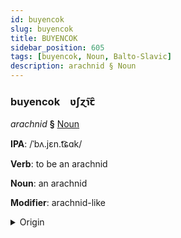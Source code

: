 ```yaml
---
id: buyencok
slug: buyencok
title: BUYENCOK
sidebar_position: 605
tags: [buyencok, Noun, Balto-Slavic]
description: arachnid § Noun
---
```


### buyencok&emsp;<span kind="abugida">ʋʃɀ̃ɿꞇ̑</span>

*arachnid* **§** [Noun](../../tags/Noun)

**IPA**: /ˈbʌ.jɛn.t͡ɕɑk/

**Verb**: to be an arachnid

**Noun**: an arachnid

**Modifier**: arachnid-like

<details>
    <summary>Origin</summary>
    Polish pajęczak /paˈjɛn.t͡ʂak/<br/>
    <em>Balto-Slavic Language Family</em>
</details>
